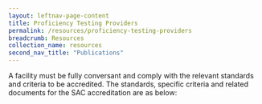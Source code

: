 ```yaml
---
layout: leftnav-page-content
title: Proficiency Testing Providers
permalink: /resources/proficiency-testing-providers
breadcrumb: Resources
collection_name: resources
second_nav_title: "Publications"
---
```


A facility must be fully conversant and comply with the relevant standards and criteria to be accredited. The standards, specific criteria and related documents for the SAC accreditation are as below:
